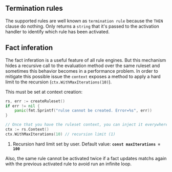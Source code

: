 ## Termination rules

The supported rules are well known as `termination rule` because the `THEN` clause do nothing. 
Only returns a `string` that it's passed to the activation handler to identify which rule has been activated.

## Fact inferation 

The fact inferation is a useful feature of all rule engines. But this mechanism hides a recursive call to
the evaluation method over the same ruleset and sometimes this behavior becomes in a performance problem. In order to 
mitigate this possible issue the `context` exposes a method to apply a hard limit to the recursion (`ctx.WithMaxIterations(10)`).

This must be set at context creation:

```go
rs, err := createRuleset()
if err != nil {
    panic(fmt.Sprintf("rulse cannot be created. Error=%s", err))
}

// Once that you have the ruleset context, you can inject it everywhere.
ctx := rs.Context()
ctx.WithMaxIterations(10) // recursion limit (1)
```

1. Recursion hard limit set by user. Default value: **`const maxIterations = 100`**

Also, the same rule cannot be activated twice if a fact updates matchs again with the previous activated rule to avoid run an infinite loop.